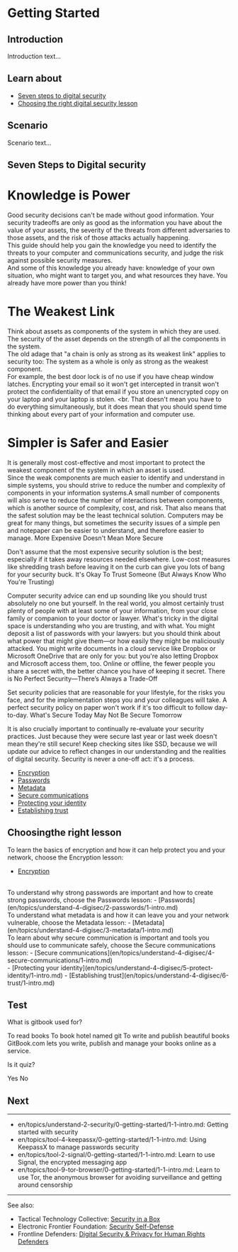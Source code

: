 # Getting Started
## Introduction
Introduction text...

## Learn about
- [Seven steps to digital security](en/topics/understand-4-digisec/0-getting-started/3-1-learn.md)
- [Choosing the right digital security lesson](en/topics/understand-4-digisec/0-getting-started/3-2-learn.md)


## Scenario
Scenario text...

## Seven Steps to Digital security
# Knowledge is Power
Good security decisions can't be made without good information. Your security tradeoffs are only as good as the information you have about the value of your assets, the severity of the threats from different adversaries to those assets, and the risk of those attacks actually happening.
<br>
This guide should help you gain the knowledge you need to identify the threats to your computer and communications security, and judge the risk against possible security measures.
<br>
And some of this knowledge you already have: knowledge of your own situation, who might want to target you, and what resources they have. You already have more power than you think!
<br>
# The Weakest Link
Think about assets as components of the system in which they are used. The security of the asset depends on the strength of all the components in the system.
<br>
The old adage that "a chain is only as strong as its weakest link" applies to security too: The system as a whole is only as strong as the weakest component.
<br>
For example, the best door lock is of no use if you have cheap window latches. Encrypting your email so it won't get intercepted in transit won't protect the confidentiality of that email if you store an unencrypted copy on your laptop and your laptop is stolen.
<br.
That doesn't mean you have to do everything simultaneously, but it does mean that you should spend time thinking about every part of your information and computer use.
<br>
# Simpler is Safer and Easier
It is generally most cost-effective and most important to protect the weakest component of the system in which an asset is used.
<br>
Since the weak components are much easier to identify and understand in simple systems, you should strive to reduce the number and complexity of components in your information systems.A small number of components will also serve to reduce the number of interactions between components, which is another source of complexity, cost, and risk. That also means that the safest solution may be the least technical solution. Computers may be great for many things, but sometimes the security issues of a simple pen and notepaper can be easier to understand, and therefore easier to manage.
More Expensive Doesn't Mean More Secure

Don't assume that the most expensive security solution is the best; especially if it takes away resources needed elsewhere. Low-cost measures like shredding trash before leaving it on the curb can give you lots of bang for your security buck.
It's Okay To Trust Someone (But Always Know Who You're Trusting)

Computer security advice can end up sounding like you should trust absolutely no one but yourself. In the real world, you almost certainly trust plenty of people with at least some of your information, from your close family or companion to your doctor or lawyer.  What's tricky in the digital space is understanding who you are trusting, and with what. You might deposit a list of passwords with your lawyers: but you should think about what power that might give them—or how easily they might be maliciously attacked. You might write documents in a cloud service like Dropbox or Microsoft OneDrive that are only for you: but you're also letting Dropbox and Microsoft access them, too. Online or offline, the fewer people you share a secret with, the better chance you have of keeping it secret.
There is No Perfect Security—There’s Always a Trade-Off

Set security policies that are reasonable for your lifestyle, for the risks you face, and for the implementation steps you and your colleagues will take. A perfect security policy on paper won't work if it's too difficult to follow day-to-day.
What's Secure Today May Not Be Secure Tomorrow

It is also crucially important to continually re-evaluate your security practices. Just because they were secure last year or last week doesn't mean they're still secure! Keep checking sites like SSD, because we will update our advice to reflect changes in our understanding and the realities of digital security. Security is never a one-off act: it's a process.



- [Encryption](en/topics/understand-4-digisec/1-encryption/1-intro.md)
- [Passwords](en/topics/understand-4-digisec/2-passwords/1-intro.md)
- [Metadata](en/topics/understand-4-digisec/3-metadata/1-intro.md)
- [Secure communications](en/topics/understand-4-digisec/4-secure-communications/1-intro.md)
- [Protecting your identity](en/topics/understand-4-digisec/5-protect-identity/1-intro.md)
- [Establishing trust](en/topics/understand-4-digisec/6-trust/1-intro.md)


## Choosingthe right lesson
To learn the basics of encryption and how it can help protect you and your network, choose the Encryption lesson:
- [Encryption](en/topics/understand-4-digisec/1-encryption/1-intro.md)
<br>
To understand why strong passwords are important and how to create strong passwords, choose the Passwords lesson:
- [Passwords](en/topics/understand-4-digisec/2-passwords/1-intro.md)
<br>
To understand what metadata is and how it can leave you and your network vulnerable, choose the Metadata lesson:
- [Metadata](en/topics/understand-4-digisec/3-metadata/1-intro.md)
<br>
To learn about why secure communication is important and tools you should use to communicate safely, choose the Secure communications lesson:
- [Secure communications](en/topics/understand-4-digisec/4-secure-communications/1-intro.md)
<br>
- [Protecting your identity](en/topics/understand-4-digisec/5-protect-identity/1-intro.md)
- [Establishing trust](en/topics/understand-4-digisec/6-trust/1-intro.md)


## Test
<quiz name="Gitbook Quiz">
    <question multiple>
        <p>What is gitbook used for?</p>
        <answer correct>To read books</answer>
        <answer>To book hotel named git</answer>
        <answer correct>To write and publish beautiful books</answer>
        <explanation>GitBook.com lets you write, publish and manage your books online as a service.</explanation>
    </question>
    <question>
        <p>Is it quiz?</p>
        <answer correct>Yes</answer>
        <answer>No</answer>
    </question>
</quiz>

## Next
---
- en/topics/understand-2-security/0-getting-started/1-1-intro.md: Getting started with security
- en/topics/tool-4-keepassx/0-getting-started/1-1-intro.md: Using KeepassX to manage passwords security
- en/topics/tool-2-signal/0-getting-started/1-1-intro.md: Learn to use Signal, the encrypted messaging app
- en/topics/tool-9-tor-browser/0-getting-started/1-1-intro.md: Learn to use Tor, the anonymous browser for avoiding surveillance and getting around censorship
---
See also:
- Tactical Technology Collective: [Security in a Box](https://securityinabox.org/)
- Electronic Frontier Foundation: [Security Self-Defense](https://ssd.eff.org/)
- Frontline Defenders: [Digital Security & Privacy for Human Rights Defenders](https://www.frontlinedefenders.org/en/resource-publication/digital-security-privacy-human-rights-defenders)


